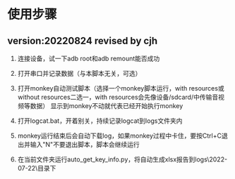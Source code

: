 # 使用步骤
version:20220824
revised by cjh
---
1. 连接设备，试一下adb root和adb remount能否成功

2. 打开串口并记录数据（与本脚本无关，可选）

3. 打开monkey自动测试脚本（选择一个monkey脚本运行，with resources或without resources二选一，with resources会先像设备/sdcard/中传输音视频等数据）
    显示到monkey不动就代表已经开始执行monkey

4. 打开logcat.bat，开着别关，持续记录logcat到logs文件夹内

5. monkey运行结束后会自动下载log，如果monkey过程中卡住，要按Ctrl+C退出并输入"N"不要退出脚本，脚本会继续运行

6. 在当前文件夹运行auto_get_key_info.py，将自动生成xlsx报告到logs\2022-07-22\目录下
